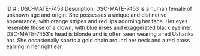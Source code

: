 ID # : DSC-MATE-7453
Description: DSC-MATE-7453 is a human female of unknown age and origin. She possesses a unique and distinctive appearance, with orange stripes and red lips adorning her face. Her eyes resemble those of a clown, with blue irises and exaggerated black eyeliner. DSC-MATE-7453's head is blonde and is often seen wearing a red Ushanka hat. She occasionally sports a gold chain around her neck and a red cross earring in her right ear.